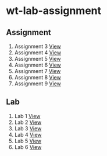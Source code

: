 # wt-lab-assignment
## Assignment  
1. Assignment 3       [View](https://github.com/Asmitapaudel/wt-lab-assignment/tree/master/Assignment/Assignment3)
2. Assignment 4       [View](https://github.com/Asmitapaudel/wt-lab-assignment/tree/master/Assignment/Assignment4)
3. Assignment 5       [View](https://github.com/Asmitapaudel/wt-lab-assignment/tree/master/Assignment/Assignment5)
4. Assignment 6       [View](https://github.com/Asmitapaudel/wt-lab-assignment/tree/master/Assignment/Assignment6)
5. Assignment 7       [View](https://github.com/Asmitapaudel/wt-lab-assignment/tree/master/Assignment/Assignment7)
6. Assignment 8       [View](https://github.com/Asmitapaudel/wt-lab-assignment/tree/master/Assignment/Assignment8)
7. Assignment 9       [View](https://github.com/Asmitapaudel/wt-lab-assignment/tree/master/Assignment/Assignment9)

## Lab
1. Lab 1        [View](https://github.com/Asmitapaudel/wt-lab-assignment/tree/master/Lab/Lab1)
2. Lab 2        [View](https://github.com/Asmitapaudel/wt-lab-assignment/tree/master/Lab/Lab2)
3. Lab 3        [View](https://github.com/Asmitapaudel/wt-lab-assignment/tree/master/Lab/Lab3)
4. Lab 4        [View](https://github.com/Asmitapaudel/wt-lab-assignment/tree/master/Lab/Lab4)
5. Lab 5        [View](https://github.com/Asmitapaudel/wt-lab-assignment/tree/master/Lab/Lab5) 
6. Lab 6        [View](https://github.com/Asmitapaudel/wt-lab-assignment/tree/master/Lab/Lab6) 
